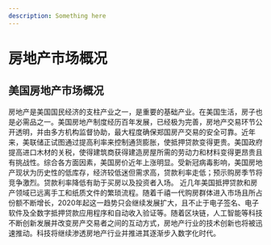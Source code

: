 ```yaml
---
description: Something here
---
```


# 房地产市场概况

## 美国房地产市场概况

房地产是美国国民经济的支柱产业之一，是重要的基础产业。在美国生活，房子也是必需品之一。美国房地产制度经历百年发展，已经极为完善，房地产交易环节公开透明，并由多方机构监督协助，最大程度确保郑国房产交易的安全可靠。近年来，美联储正试图通过提高利率来控制通货膨胀，使抵押贷款变得更贵。美国政府提高进口木材的关税，使得建筑商获得建造房屋所需的劳动力和材料变得更昂贵且有挑战性。综合各方面因素，美国房价近年上涨明显。受新冠病毒影响，美国房地产现状为历史性的低库存，经济较低迷但需求高，贷款利率走低；预示购房季节将竞争激烈。贷款利率降低有助于买房以及投资者入场。 近几年美国抵押贷款和房产领域已远离手工和纸质文件的繁琐流程。随着千禧一代购房群体进入市场且所占份额不断增长，2020年起这一趋势只会继续发展扩大，且不止于电子签名、电子软件及全数字抵押贷款应用程序和自动收入验证等。随着区块链，人工智能等科技不断创新发展并改变房产交易者之间的互动方式，房地产行业的技术创新也将被迅速推动。科技将继续渗透房地产行业并推进其逐渐步入数字化时代。





